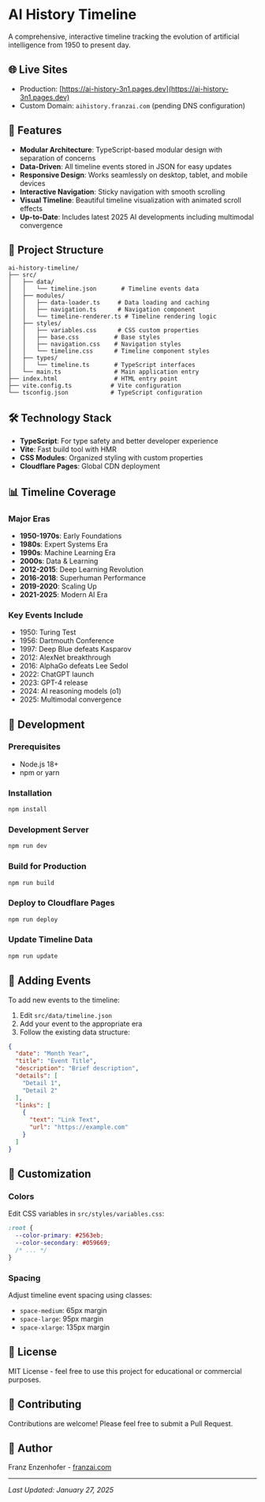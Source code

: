 # AI History Timeline

A comprehensive, interactive timeline tracking the evolution of artificial intelligence from 1950 to present day.

## 🌐 Live Sites
- Production: [https://ai-history-3n1.pages.dev](https://ai-history-3n1.pages.dev)
- Custom Domain: `aihistory.franzai.com` (pending DNS configuration)

## 🚀 Features

- **Modular Architecture**: TypeScript-based modular design with separation of concerns
- **Data-Driven**: All timeline events stored in JSON for easy updates
- **Responsive Design**: Works seamlessly on desktop, tablet, and mobile devices
- **Interactive Navigation**: Sticky navigation with smooth scrolling
- **Visual Timeline**: Beautiful timeline visualization with animated scroll effects
- **Up-to-Date**: Includes latest 2025 AI developments including multimodal convergence

## 📁 Project Structure

```
ai-history-timeline/
├── src/
│   ├── data/
│   │   └── timeline.json       # Timeline events data
│   ├── modules/
│   │   ├── data-loader.ts     # Data loading and caching
│   │   ├── navigation.ts      # Navigation component
│   │   └── timeline-renderer.ts # Timeline rendering logic
│   ├── styles/
│   │   ├── variables.css      # CSS custom properties
│   │   ├── base.css          # Base styles
│   │   ├── navigation.css    # Navigation styles
│   │   └── timeline.css      # Timeline component styles
│   ├── types/
│   │   └── timeline.ts       # TypeScript interfaces
│   └── main.ts               # Main application entry
├── index.html                # HTML entry point
├── vite.config.ts           # Vite configuration
└── tsconfig.json            # TypeScript configuration
```

## 🛠️ Technology Stack

- **TypeScript**: For type safety and better developer experience
- **Vite**: Fast build tool with HMR
- **CSS Modules**: Organized styling with custom properties
- **Cloudflare Pages**: Global CDN deployment

## 📊 Timeline Coverage

### Major Eras
- **1950-1970s**: Early Foundations
- **1980s**: Expert Systems Era
- **1990s**: Machine Learning Era
- **2000s**: Data & Learning
- **2012-2015**: Deep Learning Revolution
- **2016-2018**: Superhuman Performance
- **2019-2020**: Scaling Up
- **2021-2025**: Modern AI Era

### Key Events Include
- 1950: Turing Test
- 1956: Dartmouth Conference
- 1997: Deep Blue defeats Kasparov
- 2012: AlexNet breakthrough
- 2016: AlphaGo defeats Lee Sedol
- 2022: ChatGPT launch
- 2023: GPT-4 release
- 2024: AI reasoning models (o1)
- 2025: Multimodal convergence

## 🔄 Development

### Prerequisites
- Node.js 18+
- npm or yarn

### Installation
```bash
npm install
```

### Development Server
```bash
npm run dev
```

### Build for Production
```bash
npm run build
```

### Deploy to Cloudflare Pages
```bash
npm run deploy
```

### Update Timeline Data
```bash
npm run update
```

## 📝 Adding Events

To add new events to the timeline:

1. Edit `src/data/timeline.json`
2. Add your event to the appropriate era
3. Follow the existing data structure:

```json
{
  "date": "Month Year",
  "title": "Event Title",
  "description": "Brief description",
  "details": [
    "Detail 1",
    "Detail 2"
  ],
  "links": [
    {
      "text": "Link Text",
      "url": "https://example.com"
    }
  ]
}
```

## 🎨 Customization

### Colors
Edit CSS variables in `src/styles/variables.css`:
```css
:root {
  --color-primary: #2563eb;
  --color-secondary: #059669;
  /* ... */
}
```

### Spacing
Adjust timeline event spacing using classes:
- `space-medium`: 65px margin
- `space-large`: 95px margin
- `space-xlarge`: 135px margin

## 📄 License

MIT License - feel free to use this project for educational or commercial purposes.

## 🤝 Contributing

Contributions are welcome! Please feel free to submit a Pull Request.

## 👤 Author

Franz Enzenhofer - [franzai.com](https://franzai.com)

---

*Last Updated: January 27, 2025*